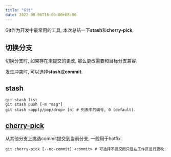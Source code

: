 ```yaml
---
title: "Git"
date: 2022-08-06T16:00:00+08:00
---
```


Git作为开发中最常用的工具, 本次总结一下**stash**和**cherry-pick**.

<!--more-->

## 切换分支

切换分支时, 如果存在未提交的更改, 那么更改需要和目标分支兼容.

发生冲突时, 可以选择**stash**或**commit**.

## stash

```shell
git stash list
git stash push [-m "msg"]
git stash <apply/pop/drop> [n] # 列表中的编号, 0 (default).
```

## [cherry-pick](https://www.git-tower.com/learn/git/faq/cherry-pick)

从其他分支上挑选commit提交到当前分支, 一般用于hotfix.

```shell
git cherry-pick [--no-commit] <commit> # 可选择不提交而只是在工作区进行更改.
```
